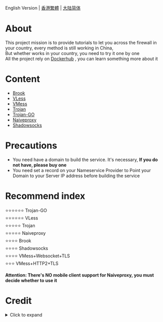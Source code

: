 English Version | [香港繁體](https://github.com/charlieethan/firewall-proxy/tree/master/CN-HK) | [大陆简体](https://github.com/charlieethan/firewall-proxy/tree/master/CN)
# About
This project mission is to provide tutorials to let you across the firewall in your country, every method is still working in China,   
But whether works in your country, you need to try it one by one     
All the project rely on [Dockerhub](https://hub.docker.com/) , you can learn something more about it    
# Content
- [Brook](https://github.com/charlieethan/firewall-proxy/tree/master/English/Brook)  	
- [VLess](https://github.com/charlieethan/firewall-proxy/tree/master/English/V2ray/VLess)		
- [VMess](https://github.com/charlieethan/firewall-proxy/tree/master/English/V2ray/VMess)		
- [Trojan](https://github.com/charlieethan/firewall-proxy/tree/master/English/Trojan)   	
- [Trojan-GO](https://github.com/charlieethan/firewall-proxy/tree/master/English/Trojan-go)   	
- [Naiveproxy](https://github.com/charlieethan/firewall-proxy/tree/master/English/Naiveproxy)					
- [Shadowsocks](https://github.com/charlieethan/firewall-proxy/tree/master/English/Shadowsocks)    	
# Precautions
- You need have a domain to build the service. It's necessary, **If you do not have, please buy one**    
- You need set a record on your Nameservice Provider to Point your Domain to your Server IP address before building the service	
# Recommend index 
⭐⭐⭐⭐⭐⭐ Trojan-GO       
⭐⭐⭐⭐⭐⭐ VLess	    	
⭐⭐⭐⭐⭐ Trojan         
⭐⭐⭐⭐⭐ Naiveproxy		   	    
⭐⭐⭐⭐ Brook    
⭐⭐⭐⭐ Shadowsocks    
⭐⭐⭐⭐ VMess+Websocket+TLS     
⭐⭐⭐ VMess+HTTP2+TLS   		

**Attention: There's NO mobile client support for Naiveproxy, you must decide whether to use it**
# Credit     
<details>
<summary>Click to expand </summary>

- [@teddysun](https://hub.docker.com/u/teddysun)    
- [Shadowsocks-libev](https://github.com/shadowsocks/shadowsocks-libev)      
- [Brook](https://github.com/txthinking/brook)					
- [Naiveproxy](https://github.com/klzgrad/naiveproxy)		
- [V2ray(V2fly)](https://github.com/v2fly/v2ray-core)         
- [Trojan](https://github.com/trojan-gfw/trojan)       
- [Trojan-GO](https://github.com/p4gefau1t/trojan-go)              
- [across](https://github.com/teddysun/across)     
- [Trojan-Qt5](https://github.com/Trojan-Qt5/Trojan-Qt5)     
- [v2rayN](https://github.com/2dust/v2rayN)      
- [v2rayNG](https://github.com/2dust/v2rayNG)     
- [shadowsocks-android](https://github.com/shadowsocks/shadowsocks-android)     
- [shadowsocks-windows](https://github.com/shadowsocks/shadowsocks-windows)      
</details>
